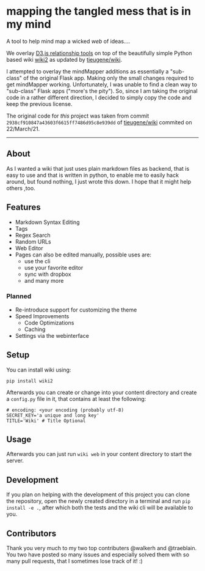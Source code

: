 # mapping the tangled mess that is in my mind

A tool to help mind map a wicked *web* of ideas....

We overlay [D3.js relationship tools](https://d3js.org/) on top of the
beautifully simple Python based wiki
[wiki2](https://pypi.org/project/wiki2/) as updated by
[tieugene/wiki](https://github.com/tieugene/wiki).

I attempted to overlay the mindMapper additions as essentially a
"sub-class" of the original Flask app. Making only the small changes
required to get mindMapper working. Unfortunately, I was unable to find a
clean way to "sub-class" Flask apps ("more's the pity"). So, since I am
taking the original code in a rather different direction, I decided to
simply copy the code and keep the previous license.

The original code for *this* project was taken from commit
`2938cf910847a43603f6615ff7486d95c8e939dd` of
[tieugene/wiki](https://github.com/tieugene/wiki) commited on 22/March/21.

-----

## About
As I wanted a wiki that just uses plain markdown files as backend, that is easy
to use and that is written in python, to enable me to easily hack around,
but found nothing, I just wrote this down. I hope that it might help others ,too.

## Features

* Markdown Syntax Editing
* Tags
* Regex Search
* Random URLs
* Web Editor
* Pages can also be edited manually, possible uses are:
	* use the cli
	* use your favorite editor
	* sync with dropbox
	* and many more

### Planned

* Re-introduce support for customizing the theme
* Speed Improvements
	* Code Optimizations
	* Caching
* Settings via the webinterface


## Setup
You can install wiki using:

	pip install wiki2


Afterwards you can create or change into your content directory and create a `config.py` file in it, that contains at least the following:

	# encoding: <your encoding (probably utf-8)
	SECRET_KEY='a unique and long key'
	TITLE='Wiki' # Title Optional

## Usage
Afterwards you can just run `wiki web` in your content directory to start the server.

## Development
If you plan on helping with the development of this project you can clone the repository, open the newly created directory in a terminal and run `pip install -e .`, after which both the tests and the wiki cli will be available to you.

## Contributors

Thank you very much to my two top contributers @walkerh and @traeblain. You two have posted so many issues and especially solved them with so many pull requests, that I sometimes lose track of it! :)
